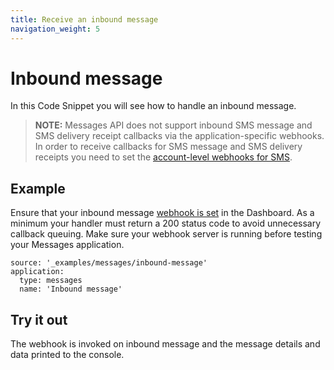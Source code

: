 ```yaml
---
title: Receive an inbound message
navigation_weight: 5
---
```


# Inbound message

In this Code Snippet you will see how to handle an inbound message.

> **NOTE:** Messages API does not support inbound SMS message and SMS delivery receipt callbacks via the application-specific webhooks. In order to receive callbacks for SMS message and SMS delivery receipts you need to set the [account-level webhooks for SMS](https://dashboard.nexmo.com/settings).

## Example

Ensure that your inbound message [webhook is set](/messages/code-snippets/configure-webhooks) in the Dashboard.  As a minimum your handler must return a 200 status code to avoid unnecessary callback queuing. Make sure your webhook server is running before testing your Messages application.

```code_snippets
source: '_examples/messages/inbound-message'
application:
  type: messages
  name: 'Inbound message'
```

## Try it out

The webhook is invoked on inbound message and the message details and data printed to the console.
